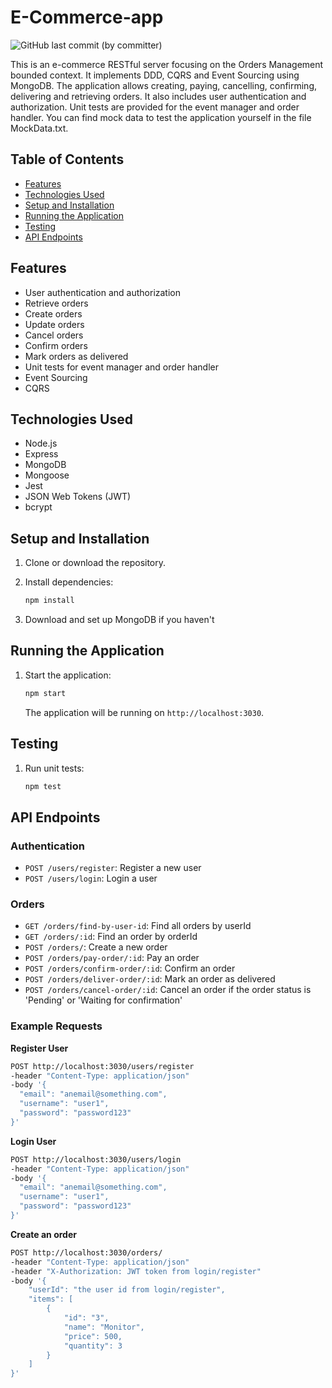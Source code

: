# E-Commerce-app

<img alt="GitHub last commit (by committer)" src="https://img.shields.io/github/last-commit/RumenMoysev/E-Commerce-app">

This is an e-commerce RESTful server focusing on the Orders Management bounded context. It implements DDD, CQRS and Event Sourcing using MongoDB. The application allows creating, paying, cancelling, confirming, delivering and retrieving orders. It also includes user authentication and authorization. Unit tests are provided for the event manager and order handler. You can find mock data to test the application yourself in the file MockData.txt.

## Table of Contents

- [Features](#features)
- [Technologies Used](#technologies-used)
- [Setup and Installation](#setup-and-installation)
- [Running the Application](#running-the-application)
- [Testing](#testing)
- [API Endpoints](#api-endpoints)

## Features

- User authentication and authorization
- Retrieve orders
- Create orders
- Update orders
- Cancel orders
- Confirm orders
- Mark orders as delivered
- Unit tests for event manager and order handler
- Event Sourcing
- CQRS

## Technologies Used

- Node.js
- Express
- MongoDB
- Mongoose
- Jest
- JSON Web Tokens (JWT)
- bcrypt

## Setup and Installation

1. Clone or download the repository.

2. Install dependencies:

    ```bash
    npm install
    ```

4. Download and set up MongoDB if you haven't

## Running the Application

1. Start the application:

    ```bash
    npm start
    ```

    The application will be running on `http://localhost:3030`.

## Testing

1. Run unit tests:

    ```bash
    npm test
    ```

## API Endpoints

### Authentication

- `POST /users/register`: Register a new user
- `POST /users/login`: Login a user

### Orders

- `GET /orders/find-by-user-id`: Find all orders by userId
- `GET /orders/:id`: Find an order by orderId
- `POST /orders/`: Create a new order
- `POST /orders/pay-order/:id`: Pay an order
- `POST /orders/confirm-order/:id`: Confirm an order
- `POST /orders/deliver-order/:id`: Mark an order as delivered
- `POST /orders/cancel-order/:id`: Cancel an order if the order status is 'Pending' or 'Waiting for confirmation'

### Example Requests

**Register User**

```bash
POST http://localhost:3030/users/register
-header "Content-Type: application/json"
-body '{
  "email": "anemail@something.com",
  "username": "user1",
  "password": "password123"
}'
```

**Login User**

```bash
POST http://localhost:3030/users/login
-header "Content-Type: application/json"
-body '{
  "email": "anemail@something.com",
  "username": "user1",
  "password": "password123"
}'
```

**Create an order** 

```bash
POST http://localhost:3030/orders/
-header "Content-Type: application/json"
-header "X-Authorization: JWT token from login/register"
-body '{
    "userId": "the user id from login/register",
    "items": [
        {
            "id": "3",
            "name": "Monitor",
            "price": 500,
            "quantity": 3
        }
    ]
}'
```